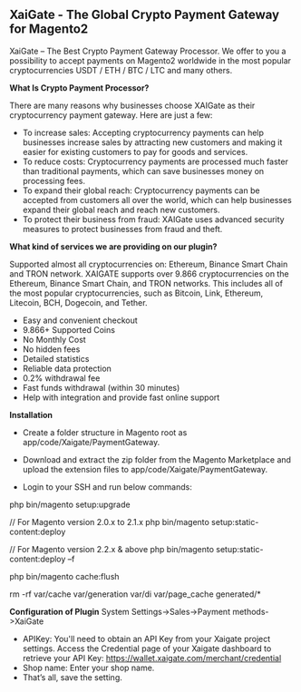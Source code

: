 XaiGate - The Global Crypto Payment Gateway for Magento2
-----------------------------------------------------------

XaiGate – The Best Crypto Payment Gateway Processor. We offer to you a possibility to accept payments on Magento2 worldwide in the most popular cryptocurrencies USDT / ETH / BTC / LTC and many others.

**What Is Crypto Payment Processor?**

There are many reasons why businesses choose XAIGate as their cryptocurrency payment gateway. Here are just a few:

- To increase sales: Accepting cryptocurrency payments can help businesses increase sales by attracting new customers and making it easier for existing customers to pay for goods and services.
- To reduce costs: Cryptocurrency payments are processed much faster than traditional payments, which can save businesses money on processing fees.
- To expand their global reach: Cryptocurrency payments can be accepted from customers all over the world, which can help businesses expand their global reach and reach new customers.
- To protect their business from fraud: XAIGate uses advanced security measures to protect businesses from fraud and theft.


**What kind of services we are providing on our plugin?**

Supported almost all cryptocurrencies on: Ethereum, Binance Smart Chain and TRON network. XAIGATE supports over 9.866 cryptocurrencies on the Ethereum, Binance Smart Chain, and TRON networks. This includes all of the most popular cryptocurrencies, such as Bitcoin, Link, Ethereum, Litecoin, BCH, Dogecoin, and Tether.

- Easy and convenient checkout
- 9.866+ Supported Coins
- No Monthly Cost
- No hidden fees
- Detailed statistics
- Reliable data protection
- 0.2% withdrawal fee
- Fast funds withdrawal (within 30 minutes)
- Help with integration and provide fast online support

**Installation**
* Create a folder structure in Magento root as app/code/Xaigate/PaymentGateway.

* Download and extract the zip folder from the Magento Marketplace and upload the extension files to app/code/Xaigate/PaymentGateway.

* Login to your SSH and run below commands:

php bin/magento setup:upgrade

// For Magento version 2.0.x to 2.1.x
php bin/magento setup:static-content:deploy

// For Magento version 2.2.x & above
php bin/magento setup:static-content:deploy –f

php bin/magento cache:flush

rm -rf var/cache var/generation var/di var/page_cache generated/*


**Configuration of Plugin**
System Settings->Sales->Payment methods->XaiGate
* APIKey: You'll need to obtain an API Key from your Xaigate project settings. Access the Credential page of your Xaigate dashboard to retrieve your API Key: https://wallet.xaigate.com/merchant/credential
* Shop name: Enter your shop name.
* That’s all, save the setting.